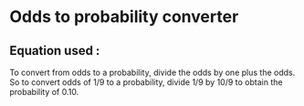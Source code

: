 # Odds to probability converter

## Equation used :
To convert from odds to a probability, divide the odds by one plus the odds. So to convert odds of 1/9 to a probability, divide 1/9 by 10/9 to obtain the probability of 0.10.


